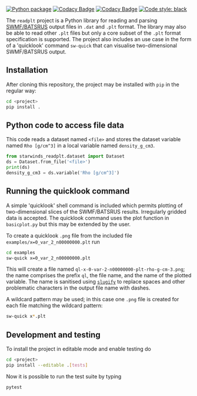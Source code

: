[![Python package](https://github.com/svaberg/starwinds-readplt/actions/workflows/python-package.yml/badge.svg)](https://github.com/svaberg/starwinds-readplt/actions/workflows/python-package.yml)
[![Codacy Badge](https://app.codacy.com/project/badge/Grade/6236f7130d7f4b0caab5ee221430e74b)](https://www.codacy.com/gh/svaberg/starwinds-readplt/dashboard?utm_source=github.com&amp;utm_medium=referral&amp;utm_content=svaberg/starwinds-readplt&amp;utm_campaign=Badge_Grade)
[![Codacy Badge](https://app.codacy.com/project/badge/Coverage/6236f7130d7f4b0caab5ee221430e74b)](https://www.codacy.com/gh/svaberg/starwinds-readplt/dashboard?utm_source=github.com&utm_medium=referral&utm_content=svaberg/starwinds-readplt&utm_campaign=Badge_Coverage)
[![Code style: black](https://img.shields.io/badge/code%20style-black-000000.svg)](https://github.com/psf/black)

The `readplt` project is a Python library for reading and parsing 
[SWMF/BATSRUS](https://clasp.engin.umich.edu/research/theory-computational-methods/space-weather-modeling-framework/)
output files in `.dat` and `.plt` format. The library may also be able to read other `.plt` files but only a core subset of the `.plt` format specification is supported. The project also includes an use case in the form of a 'quicklook' command `sw-quick` that can visualise two-dimensional SWMF/BATSRUS output.


## Installation
After cloning this repository, the project may be installed with `pip` in the regular way:
```bash
cd <project>
pip install .
```

## Python code to access file data
This code reads a dataset named `<file>` and stores the dataset variable named `Rho [g/cm^3]` in a local variable named `density_g_cm3`.
```python
from starwinds_readplt.dataset import Dataset
ds = Dataset.from_file('<file>')
print(ds)
density_g_cm3 = ds.variable('Rho [g/cm^3]')
```

## Running the quicklook command
A simple 'quicklook' shell command is included which permits plotting of two-dimensional slices of the SWMF/BATSRUS results. Irregularly gridded data is accepted. The quicklook command uses the plot function in `basicplot.py` but this may be extended by the user.

To create a quicklook `.png` file from the included file `examples/x=0_var_2_n00000000.plt`
run
```bash
cd examples
sw-quick x=0_var_2_n00000000.plt
```
This will create a file named `ql-x-0-var-2-n00000000-plt-rho-g-cm-3.png`; the name comprises the prefix `ql`, the file name, and the name of the plotted variable. The name is sanitised using [`slugify`](https://pypi.org/project/python-slugify/) to replace spaces and other problematic characters in the output file name with dashes.

A wildcard pattern may be used; in this case one `.png` file is created for each file matching the wildcard pattern:

```bash
sw-quick x*.plt
```

## Development and testing

To install the project in editable mode and enable testing do

```bash
cd <project>
pip install --editable .[tests]
```

Now it is possible to run the test suite by typing

```bash
pytest
```

